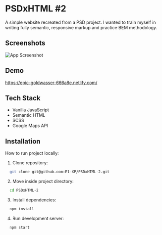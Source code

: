 
# PSDxHTML #2
A simple website recreated from a PSD project. I wanted to train myself in writing fully semantic, responsive markup and practice BEM methodology.
## Screenshots

![App Screenshot](https://images.ctfassets.net/ysju8du0bph9/1jK8ms6mIfLPMTDmSiJOtp/bf22b63468960bda6c32536e07e6bf1e/screenshot.png)


## Demo

https://epic-goldwasser-666a8e.netlify.com/
## Tech Stack

- Vanilla JavaScript
- Semantic HTML
- SCSS
- Google Maps API
## Installation

How to run project locally:

1. Clone repository:
```bash
  git clone git@github.com:E1-XP/PSDxHTML-2.git
```
2. Move inside project directory:
```bash
  cd PSDxHTML-2
```
3. Install dependencies:
```bash
  npm install
```
4. Run development server:
```bash
  npm start
```
    

